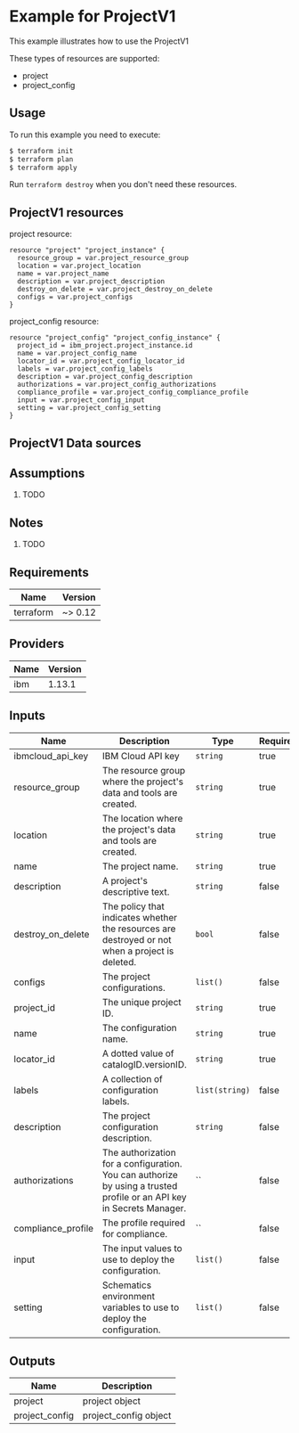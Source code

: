 # Example for ProjectV1

This example illustrates how to use the ProjectV1

These types of resources are supported:

* project
* project_config

## Usage

To run this example you need to execute:

```bash
$ terraform init
$ terraform plan
$ terraform apply
```

Run `terraform destroy` when you don't need these resources.


## ProjectV1 resources

project resource:

```hcl
resource "project" "project_instance" {
  resource_group = var.project_resource_group
  location = var.project_location
  name = var.project_name
  description = var.project_description
  destroy_on_delete = var.project_destroy_on_delete
  configs = var.project_configs
}
```
project_config resource:

```hcl
resource "project_config" "project_config_instance" {
  project_id = ibm_project.project_instance.id
  name = var.project_config_name
  locator_id = var.project_config_locator_id
  labels = var.project_config_labels
  description = var.project_config_description
  authorizations = var.project_config_authorizations
  compliance_profile = var.project_config_compliance_profile
  input = var.project_config_input
  setting = var.project_config_setting
}
```

## ProjectV1 Data sources


## Assumptions

1. TODO

## Notes

1. TODO

## Requirements

| Name | Version |
|------|---------|
| terraform | ~> 0.12 |

## Providers

| Name | Version |
|------|---------|
| ibm | 1.13.1 |

## Inputs

| Name | Description | Type | Required |
|------|-------------|------|---------|
| ibmcloud\_api\_key | IBM Cloud API key | `string` | true |
| resource_group | The resource group where the project's data and tools are created. | `string` | true |
| location | The location where the project's data and tools are created. | `string` | true |
| name | The project name. | `string` | true |
| description | A project's descriptive text. | `string` | false |
| destroy_on_delete | The policy that indicates whether the resources are destroyed or not when a project is deleted. | `bool` | false |
| configs | The project configurations. | `list()` | false |
| project_id | The unique project ID. | `string` | true |
| name | The configuration name. | `string` | true |
| locator_id | A dotted value of catalogID.versionID. | `string` | true |
| labels | A collection of configuration labels. | `list(string)` | false |
| description | The project configuration description. | `string` | false |
| authorizations | The authorization for a configuration. You can authorize by using a trusted profile or an API key in Secrets Manager. | `` | false |
| compliance_profile | The profile required for compliance. | `` | false |
| input | The input values to use to deploy the configuration. | `list()` | false |
| setting | Schematics environment variables to use to deploy the configuration. | `list()` | false |

## Outputs

| Name | Description |
|------|-------------|
| project | project object |
| project_config | project_config object |
